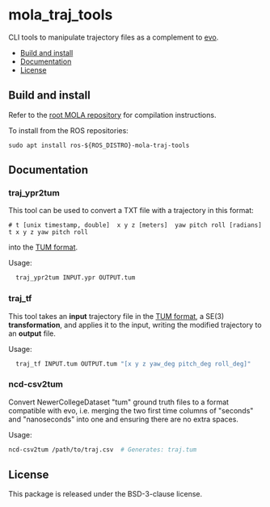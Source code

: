 # mola_traj_tools
CLI tools to manipulate trajectory files as a complement to [evo](https://github.com/MichaelGrupp/evo).

<!-- toc -->

- [Build and install](#build-and-install)
- [Documentation](#documentation)
- [License](#license)

<!-- tocstop -->

## Build and install
Refer to the [root MOLA repository](https://github.com/MOLAorg/mola) for compilation instructions.

To install from the ROS repositories:

    sudo apt install ros-${ROS_DISTRO}-mola-traj-tools

## Documentation

### traj_ypr2tum

This tool can be used to convert a TXT file with a trajectory in this format:

```
# t [unix timestamp, double]  x y z [meters]  yaw pitch roll [radians]
t x y z yaw pitch roll
```

into the [TUM format](https://github.com/MichaelGrupp/evo/wiki/Formats#tum---tum-rgb-d-dataset-trajectory-format).

Usage:

```bash
  traj_ypr2tum INPUT.ypr OUTPUT.tum
```

### traj_tf

This tool takes an **input** trajectory file in the [TUM format](https://github.com/MichaelGrupp/evo/wiki/Formats#tum---tum-rgb-d-dataset-trajectory-format),
a SE(3) **transformation**, and applies it to the input, writing the modified trajectory to an **output** file.

Usage:

```bash
  traj_tf INPUT.tum OUTPUT.tum "[x y z yaw_deg pitch_deg roll_deg]"
```

### ncd-csv2tum

Convert NewerCollegeDataset "tum" ground truth files to a format compatible with evo, i.e. merging the two first time columns of "seconds" and "nanoseconds" into one
and ensuring there are no extra spaces.

Usage: 

```bash
ncd-csv2tum /path/to/traj.csv  # Generates: traj.tum
```

## License
This package is released under the BSD-3-clause license.

